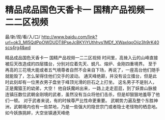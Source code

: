 # 精品成品国色天香卡一 国精产品视频一二二区视频

最/新/观/看/入/口/ http://www.baidu.com/link?url=ok3_Ml5QdPpOWDUDT8PseJcBKYiYUthhvs1MDf_XWaxIqoOiiz3h9rK40scs4rg4&wd

精品成品国色天香卡一 国精产品视频一二二区视频
时间里，高耸入云的山峰直接被后天改造成的四层擂台，分别对应着先天、蜕凡、熔炉、金刚四重境界。
    至于再高的三花境大能或者五气境尊者自然不会亲自下场，再说了，一座高台他们随手就能毁了，怎么架得住他们交手的波动。
    通天峰绝巅，并没有设立擂台，但是此时此刻却有一位黑衣男子盘坐于峰顶光滑的巨石之上打坐。
    这名男子不是别人，正是魔猿王的幼弟，大空！
    他自妖魔岭出来，一路上走走逛逛，到了妖兽山脉接连镇压数位武朝金刚境的武者，虽然没有当众将他们击杀，但是却狠狠地羞辱了他们一顿。
    对于武者来说，有的时候尊严比性命更重要。
    武朝势力遍及整个东胜神洲，武朝境内也有一些禁地，乃是一些强大的隐世宗门或者隐士老怪物的栖息地。
    如今妖族挑衅，大空坐镇通天峰绝
